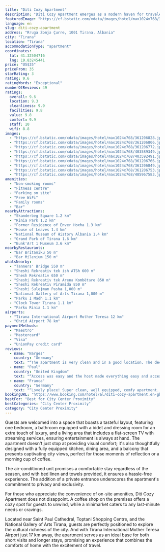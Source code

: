 ```yaml
---
title: "Diti Cozy Apartment"
description: "Diti Cozy Apartment emerges as a modern haven for travelers seeking the comfort of home in the heart of Tirana."
featuredImage: "https://cf.bstatic.com/xdata/images/hotel/max1024x768/361206828.jpg?k=836e18138e21b4cf5125ab60f577fb675980a719a5b9b16381cf902f36763b7f&o=&hp=1"
language: en
slug: diti-cozy-apartment
address: "Rruga Zonja Çurre, 1001 Tirana, Albania"
city: "Tirana"
location: "Tirana"
accommodationType: "apartment"
coordinates:
  lat: 41.32504716
  lng: 19.83245441
price: "US$35"
priceFrom: 35
starRating: 3
rating: 9.6
ratingWords: "Exceptional"
numberOfReviews: 49
ratings:
  overall: 9.6
  location: 9.3
  cleanliness: 9.9
  facilities: 9.8
  value: 9.8
  comfort: 9.9
  staff: 10
  wifi: 8.8
images:
  - "https://cf.bstatic.com/xdata/images/hotel/max1024x768/361206828.jpg?k=836e18138e21b4cf5125ab60f577fb675980a719a5b9b16381cf902f36763b7f&o=&hp=1"
  - "https://cf.bstatic.com/xdata/images/hotel/max1024x768/361206806.jpg?k=eaac9896372366ad7fc723543b8216fa8dabbc17c262afac01ebed727fb755dd&o=&hp=1"
  - "https://cf.bstatic.com/xdata/images/hotel/max1024x768/361206772.jpg?k=dd8146fe54fc37a0ef24a030a6b7fc931823e4648f14688a64b9393b846e4812&o=&hp=1"
  - "https://cf.bstatic.com/xdata/images/hotel/max1024x768/403589349.jpg?k=1cf2958ec7634e97db31b45c1bace6d90a0fab84661656679cf8e41c9b487ed1&o=&hp=1"
  - "https://cf.bstatic.com/xdata/images/hotel/max1024x768/403592491.jpg?k=e33f9a757ac6c68cda6ddc8934e9bba938a60c354e497403a7e7dd5d7f550482&o=&hp=1"
  - "https://cf.bstatic.com/xdata/images/hotel/max1024x768/361206766.jpg?k=92d2ff57cd4606eaa7dc1f8916b2e89f804fd803ad33ebcfecc96f9a01daeb11&o=&hp=1"
  - "https://cf.bstatic.com/xdata/images/hotel/max1024x768/361206849.jpg?k=274c20c742677a8ac4f3b3bffb882a1091af3813fb261b364d2de53dde2a0229&o=&hp=1"
  - "https://cf.bstatic.com/xdata/images/hotel/max1024x768/361206753.jpg?k=3e12f6f184b29bb8aa5df530b3326e2b2b330b21d922079e1514a819d42271f1&o=&hp=1"
  - "https://cf.bstatic.com/xdata/images/hotel/max1024x768/485967583.jpg?k=4ccd786fd389feeb0eba4d2bd578a9cae5d7598ea7fe2a9005cb3d436a1276fc&o=&hp=1"
amenities:
  - "Non-smoking rooms"
  - "Fitness centre"
  - "Parking on site"
  - "Free WiFi"
  - "Family rooms"
  - "Bar"
nearbyAttractions:
  - "Skanderbeg Square 1.2 km"
  - "Rinia Park 1.2 km"
  - "Former Residence of Enver Hoxha 1.3 km"
  - "House of Leaves 1.4 km"
  - "National Museum of History Albania 1.4 km"
  - "Grand Park of Tirana 1.6 km"
  - "Bunk'Art 1 Museum 3.6 km"
nearbyRestaurants:
  - "Bar Britaniku 50 m"
  - "Bar Milenium 150 m"
whatsNearby:
  - "Tanners' Bridge 550 m"
  - "Sheshi Rekreativ tek ish ATSh 600 m"
  - "Shesh Rekreativ 650 m"
  - "Sheshi Rekreativ tek Arena Kombëtare 850 m"
  - "Sheshi Rekreativ Piramida 850 m"
  - "Sheshi Sulejman Pasha 1,000 m"
  - "National Gallery of Arts Tirana 1,000 m"
  - "Parku I Madh 1.1 km"
  - "Clock Tower Tirana 1.1 km"
  - "Parku Rinia 1.1 km"
airports:
  - "Tirana International Airport Mother Teresa 12 km"
  - "Ohrid Airport 78 km"
paymentMethods:
  - "Maestro"
  - "Mastercard"
  - "Visa"
  - "UnionPay credit card"
reviews:
  - name: "Narges"
    country: "Germany"
    text: "“The apartment is very clean and in a good location. The decoration is very nice and well equipped. Nice owner. we really like it in the Diti cozy apartment.”"
  - name: "Paul"
    country: "United Kingdom"
    text: "“Access was easy and the host made everything easy and accessible. Everything was top notch”"
  - name: "Franca"
    country: "Germany"
    text: "“Lovely place! Super clean, well equipped, comfy apartment. It is next to everything, still quiet. We had a perfect stay, thanks!”"
bookingURL: "https://www.booking.com/hotel/al/diti-cozy-apartment.en-gb.html?aid=8035640"
bestFor: "Best for City Center Proximity"
bestCategories: "City Center Proximity"
category: "City Center Proximity"
---
```


Guests are welcomed into a space that boasts a tasteful layout, featuring one bedroom, a bathroom equipped with a bidet and dressing room for an extra touch of luxury, and a living area that includes a flat-screen TV with streaming services, ensuring entertainment is always at hand. The apartment doesn't just stop at providing visual comfort; it's also thoughtfully designed with a fully equipped kitchen, dining area, and a balcony that presents captivating city views, perfect for those moments of reflection or a morning cup of coffee.

The air-conditioned unit promises a comfortable stay regardless of the season, and with bed linen and towels provided, it ensures a hassle-free experience. The addition of a private entrance underscores the apartment's commitment to privacy and exclusivity.

For those who appreciate the convenience of on-site amenities, Diti Cozy Apartment does not disappoint. A coffee shop on the premises offers a cozy spot for guests to unwind, while a minimarket caters to any last-minute needs or cravings.

Located near Saint Paul Cathedral, Toptani Shopping Centre, and the National Gallery of Arts Tirana, guests are perfectly positioned to explore the cultural richness of the city. And with Tirana International Mother Teresa Airport just 17 km away, the apartment serves as an ideal base for both short visits and longer stays, promising an experience that combines the comforts of home with the excitement of travel.